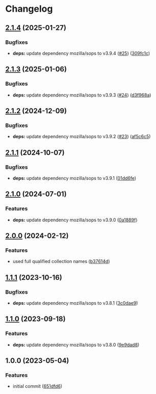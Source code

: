 # Changelog

## [2.1.4](https://github.com/rolehippie/sops/compare/v2.1.3...v2.1.4) (2025-01-27)


### Bugfixes

* **deps:** update dependency mozilla/sops to v3.9.4 ([#25](https://github.com/rolehippie/sops/issues/25)) ([309fc1c](https://github.com/rolehippie/sops/commit/309fc1c2c7a5516ec76723b0f58a69bfa09e6299))

## [2.1.3](https://github.com/rolehippie/sops/compare/v2.1.2...v2.1.3) (2025-01-06)


### Bugfixes

* **deps:** update dependency mozilla/sops to v3.9.3 ([#24](https://github.com/rolehippie/sops/issues/24)) ([d3f968a](https://github.com/rolehippie/sops/commit/d3f968ac768b56a8507dc2a1a99eba7ab70fc309))

## [2.1.2](https://github.com/rolehippie/sops/compare/v2.1.1...v2.1.2) (2024-12-09)


### Bugfixes

* **deps:** update dependency mozilla/sops to v3.9.2 ([#23](https://github.com/rolehippie/sops/issues/23)) ([af5c6c5](https://github.com/rolehippie/sops/commit/af5c6c585bac993aae85803007e1fc34e4d4ebc7))

## [2.1.1](https://github.com/rolehippie/sops/compare/v2.1.0...v2.1.1) (2024-10-07)


### Bugfixes

* **deps:** update dependency mozilla/sops to v3.9.1 ([01dd6fe](https://github.com/rolehippie/sops/commit/01dd6fe84b48ced2d91825b2468ab47aafb6f57b))

## [2.1.0](https://github.com/rolehippie/sops/compare/v2.0.0...v2.1.0) (2024-07-01)


### Features

* **deps:** update dependency mozilla/sops to v3.9.0 ([0a1889f](https://github.com/rolehippie/sops/commit/0a1889f4930b1833907bc10b2bb98edbfda1d9ce))

## [2.0.0](https://github.com/rolehippie/sops/compare/v1.1.1...v2.0.0) (2024-02-12)


### Features

* used full qualified collection names ([b37614d](https://github.com/rolehippie/sops/commit/b37614d86512549452a90290ca376d35f09da7a9))

## [1.1.1](https://github.com/rolehippie/sops/compare/v1.1.0...v1.1.1) (2023-10-16)


### Bugfixes

* **deps:** update dependency mozilla/sops to v3.8.1 ([3c0dae9](https://github.com/rolehippie/sops/commit/3c0dae9902a6ff9a79f211511b7724188c949d23))

## [1.1.0](https://github.com/rolehippie/sops/compare/v1.0.0...v1.1.0) (2023-09-18)


### Features

* **deps:** update dependency mozilla/sops to v3.8.0 ([9e9dad8](https://github.com/rolehippie/sops/commit/9e9dad8bba1321c75c564104a0da79ddcf7c877d))

## 1.0.0 (2023-05-04)


### Features

* initial commit ([651dfd6](https://github.com/rolehippie/sops/commit/651dfd67058332edb58ef654bec8acac5e495178))
